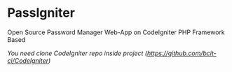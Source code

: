 # PassIgniter
Open Source Password Manager Web-App on CodeIgniter PHP Framework Based

*You need clone CodeIgniter repo inside project (https://github.com/bcit-ci/CodeIgniter)*
